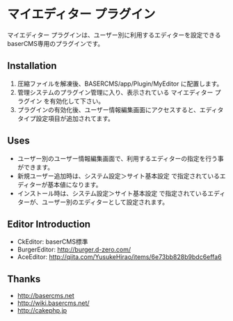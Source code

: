 # マイエディター プラグイン

マイエディター プラグインは、ユーザー別に利用するエディターを設定できるbaserCMS専用のプラグインです。


## Installation

1. 圧縮ファイルを解凍後、BASERCMS/app/Plugin/MyEditor に配置します。
2. 管理システムのプラグイン管理に入り、表示されている マイエディター プラグイン を有効化して下さい。
3. プラグインの有効化後、ユーザー情報編集画面にアクセスすると、エディタタイプ設定項目が追加されてます。


## Uses

* ユーザー別のユーザー情報編集画面で、利用するエディターの指定を行う事ができます。
* 新規ユーザー追加時は、システム設定＞サイト基本設定 で指定されているエディターが基本値になります。
* インストール時は、システム設定＞サイト基本設定 で指定されているエディターが、ユーザー別のエディターとして設定されます。


## Editor Introduction

* CkEditor: baserCMS標準
* BurgerEditor: http://burger.d-zero.com/
* AceEditor: http://qiita.com/YusukeHirao/items/6e73bb828b9bdc6effa6

 
## Thanks

- http://basercms.net
- http://wiki.basercms.net/
- http://cakephp.jp
